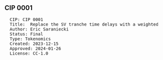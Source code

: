 ## CIP 0001

<pre>
  CIP: CIP 0001
  Title:  Replace the SV tranche time delays with a weighted reward
  Author: Eric Saraniecki
  Status: Final 
  Type: Tokenomics 
  Created: 2023-12-15
  Approved: 2024-01-26
  License: CC-1.0
</pre>
